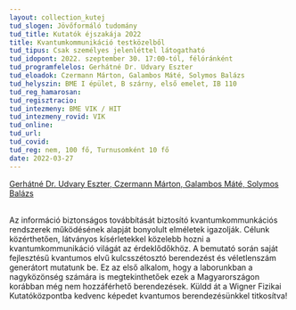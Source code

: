 ```yaml
---
layout: collection_kutej
tud_slogen: Jövőformáló tudomány
tud_title: Kutatók éjszakája 2022
title: Kvantumkommunikáció testközelből
tud_tipus: Csak személyes jelenléttel látogatható
tud_idopont: 2022. szeptember 30. 17:00-tól, félóránként
tud_programfelelos: Gerhátné Dr. Udvary Eszter
tud_eloadok: Czermann Márton, Galambos Máté, Solymos Balázs
tud_helyszin: BME I épület, B szárny, első emelet, IB 110
tud_reg_hamarosan:
tud_regisztracio:
tud_intezmeny: BME VIK / HIT
tud_intezmeny_rovid: VIK
tud_online:
tud_url:
tud_covid:
tud_reg: nem, 100 fő, Turnusomként 10 fő
date: 2022-03-27
---
```



<a href="https://www.hit.bme.hu/staff" target="_blank"> Gerhátné Dr. Udvary Eszter, Czermann Márton, Galambos Máté, Solymos Balázs
</a>


<br>
Az információ biztonságos továbbítását biztosító kvantumkommunkációs rendszerek működésének alapját bonyolult elméletek igazolják. Célunk közérthetően, látványos kísérletekkel közelebb hozni a kvantumkommunikáció világát az érdeklődőkhöz. A bemutató során saját fejlesztésű kvantumos elvű kulcsszétosztó berendezést és véletlenszám generátort mutatunk be.  Ez az első alkalom, hogy a laborunkban a nagyközönség számára is megtekinthetőek ezek a Magyarországon korábban még nem hozzáférhető berendezések. Küldd át a Wigner Fizikai Kutatóközpontba kedvenc képedet kvantumos berendezésünkkel titkosítva!

<br><br>
